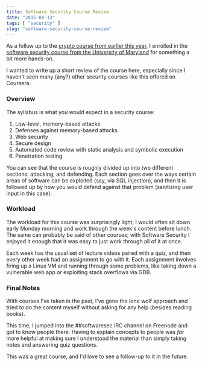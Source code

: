 ```yaml
---
title: Software Security Course Review
date: "2015-04-13"
tags: [ "security" ]
slug: "software-security-course-review"
---
```


As a follow up to the [crypto course from earlier this year][1], I enrolled in the [software security course from the University of Maryland][2] for something a bit more hands-on.

I wanted to write up a short review of the course here, especially since I haven't seen many (any?) other security courses like this offered on Coursera.

### Overview

The syllabus is what you would expect in a security course:

1. Low-level, memory-based attacks
2. Defenses against memory-based attacks
3. Web security
4. Secure design
5. Automated code review with static analysis and symbolic execution
6. Penetration testing

You can see that the course is roughly divided up into two different sections: attacking, and defending. Each section goes over the ways certain areas of software can be exploited (say, via SQL injection), and then it is followed up by how you would defend against that problem (sanitizing user input in this case).

### Workload

The workload for this course was surprisingly light; I would often sit down early Monday morning and work through the week's content before lunch. The same can probably be said of other courses; with Software Security I enjoyed it enough that it was easy to just work through all of it at once.

Each week has the usual set of lecture videos paired with a quiz, and then every other week had an assignment to go with it. Each assignment involves firing up a Linux VM and running through some problems, like taking down a vulnerable web app or exploiting stack overflows via GDB.

### Final Notes

With courses I've taken in the past, I've gone the lone wolf approach and tried to do the content myself without asking for any help (besides reading books).

This time, I jumped into the ##softwaresec IRC channel on Freenode and got to know people there. Having to explain concepts to people was *far* more helpful at making sure I understood the material than simply taking notes and answering quiz questions.

This was a great course, and I'd love to see a follow-up to it in the future.

[1]:	https://samsymons.com/blog/dan-boneh-crypto-course/
[2]:	https://www.coursera.org/course/softwaresec
